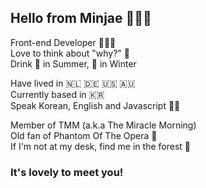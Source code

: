 ## Hello from Minjae 🙋🏻‍♀️ <br />

Front-end Developer 👩🏻‍💻 <br />
Love to think about "why?" 🤔 <br /> 
Drink 🍺 in Summer, 🍷 in Winter <br />

Have lived in 🇳🇱 🇩🇪 🇺🇸 🇦🇺 <br />
Currently based in 🇰🇷 <br />
Speak Korean, English and Javascript 🙌🏼 <br />

Member of TMM (a.k.a The Miracle Morning) <br />
Old fan of Phantom Of The Opera 👻 <br />
If I'm not at my desk, find me in the forest 🌳 <br />

### It's lovely to meet you!
